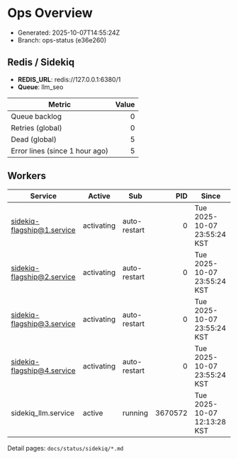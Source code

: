 # Ops Overview

- Generated: 2025-10-07T14:55:24Z
- Branch: ops-status (e36e260)

## Redis / Sidekiq
- **REDIS_URL**: redis://127.0.0.1:6380/1
- **Queue**: llm_seo

| Metric | Value |
|---|---:|
| Queue backlog | 0 |
| Retries (global) | 0 |
| Dead (global) | 5 |
| Error lines (since 1 hour ago) | 5 |

## Workers
| Service | Active | Sub | PID | Since |
|---|---|---|---:|---|
| sidekiq-flagship@1.service | activating | auto-restart | 0 | Tue 2025-10-07 23:55:24 KST |
| sidekiq-flagship@2.service | activating | auto-restart | 0 | Tue 2025-10-07 23:55:24 KST |
| sidekiq-flagship@3.service | activating | auto-restart | 0 | Tue 2025-10-07 23:55:24 KST |
| sidekiq-flagship@4.service | activating | auto-restart | 0 | Tue 2025-10-07 23:55:24 KST |
| sidekiq_llm.service | active | running | 3670572 | Tue 2025-10-07 12:13:28 KST |

Detail pages: `docs/status/sidekiq/*.md`
